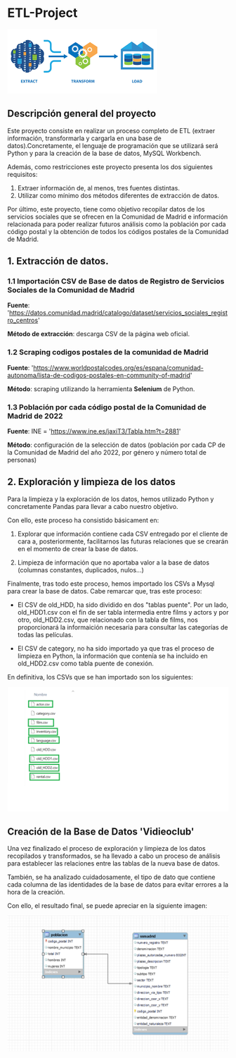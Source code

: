 # ETL-Project


![cabecera](https://github.com/BeaZatarain/ETL-Project/blob/main/images/cabecera.png)

## Descripción general del proyecto

Este proyecto consiste en  realizar un proceso completo de ETL (extraer información, transformarla y cargarla en una base de datos).Concretamente, el lenguaje de programación que se utilizará será Python y para la creación de la base de datos, MySQL Workbench.

Además, como restricciones este proyecto presenta los dos siguientes requisitos:

 1. Extraer información de, al menos, tres fuentes distintas. 
 2. Utilizar como mínimo dos métodos diferentes de extracción de datos. 
 
Por último, este proyecto, tiene como objetivo recopilar datos de los servicios sociales que se ofrecen en la Comunidad de Madrid e información relacionada para poder realizar futuros análisis como la población por cada código postal y la obtención de todos los códigos postales de la Comunidad de Madrid. 

## 1. Extracción de datos. 

### 1.1 Importación CSV de Base de datos de Registro de Servicios Sociales de la Comunidad de Madrid

**Fuente**: 'https://datos.comunidad.madrid/catalogo/dataset/servicios_sociales_registro_centros'

**Método de extracción**: descarga CSV de la página web oficial.

### 1.2 Scraping codigos postales de la comunidad de Madrid

**Fuente**: 'https://www.worldpostalcodes.org/es/espana/comunidad-autonoma/lista-de-codigos-postales-en-community-of-madrid'

**Método**: scraping utilizando la herramienta **Selenium** de Python.

### 1.3 Población por cada código postal de la Comunidad de Madrid de 2022

**Fuente**: INE = 'https://www.ine.es/jaxiT3/Tabla.htm?t=2881'

**Método**: configuración de la selección de datos (población por cada CP de la Comunidad de Madrid del año 2022, por género y número total de personas)


## **2. Exploración y limpieza de los datos**


Para la limpieza y la exploración de los datos, hemos utilizado Python y concretamente Pandas para llevar a cabo nuestro objetivo. 

Con ello, este proceso ha consistido básicament en: 

1. Explorar que información contiene cada CSV entregado por el cliente de cara a, posteriormente, facilitarnos las futuras relaciones que se crearán en el momento de crear la base de datos. 

2. Limpieza de información que no aportaba valor a la base de datos (columnas constantes, duplicados, nulos...)

Finalmente, tras todo este proceso, hemos importado los CSVs a Mysql para crear la base de datos. Cabe remarcar que, tras este proceso:

 - El CSV de old_HDD, ha sido dividido en dos "tablas puente". Por un lado, old_HDD1.csv con el fin de ser tabla intermedia entre films y actors y por otro, old_HDD2.csv, que relacionado con la tabla de films, nos proporcionará la informaición necesaria para consultar las categorías de todas las películas. 

 - El CSV de category, no ha sido importado ya que tras el proceso de limpieza en Python, la información que contenía se ha incluido en old_HDD2.csv como tabla puente de conexión.
 
 En definitiva, los CSVs que se han importado son los siguientes:
 
 ![imports](https://github.com/BeaZatarain/Data-Base-Project/blob/main/images/csvsimport.png)
 

## Creación de la Base de Datos 'Vidieoclub'


Una vez finalizado el proceso de exploración y limpieza de los datos recopilados y transformados, se ha llevado a cabo un proceso de análisis para establecer las relaciones entre las tablas de la nueva base de datos. 

También, se ha analizado cuidadosamente, el tipo de dato que contiene cada columna de las identidades de la base de datos para evitar errores a la hora de la creación. 

Con ello, el resultado final, se puede apreciar en la siguiente imagen:

 ![Relaciones](https://github.com/BeaZatarain/ETL-Project/blob/main/images/relacion.png)



